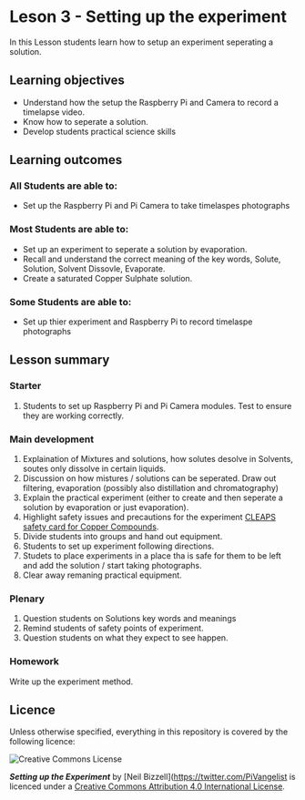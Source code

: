# Leson 3 - Setting up the experiment 

In this Lesson students learn how to setup an experiment seperating a solution.

## Learning objectives

- Understand how the setup the Raspberry Pi and Camera to record a timelapse video.
- Know how to seperate a solution.
- Develop students practical science skills

## Learning outcomes

### All Students are able to:
- Set up the Raspberry Pi and Pi Camera to take timelaspes photographs

### Most Students are able to:
- Set up an experiment to seperate a solution by evaporation.
- Recall and understand the correct meaning of the key words, Solute, Solution, Solvent Dissovle, Evaporate.
- Create a saturated Copper Sulphate solution.

### Some Students are able to:
- Set up thier experiment and Raspberry Pi to record timelaspe photographs


## Lesson summary

### Starter

1. Students to set up Raspberry Pi and Pi Camera modules. Test to ensure they are working correctly.

### Main development

1. Explaination of Mixtures and solutions, how solutes desolve in Solvents, soutes only dissolve in certain liquids.
1. Discussion on how mistures / solutions can be seperated. Draw out filtering, evaporation (possibly also distillation and chromatography)
1. Explain the practical experiment (either to create and then seperate a solution by evaporation or just evaporation).
1. Highlight safety issues and precautions for the experiment [CLEAPS safety card for Copper Compounds](http://science.cleapss.org.uk/Resource/SSS040-Copper-and-its-compounds.pdf).
1. Divide students into groups and hand out equipment.
1. Students to set up experiment following directions.
1. Studets to place experiments in a place tha is safe for them to be left and add the solution / start taking photographs.
1. Clear away remaning practical equipment. 

### Plenary

1. Question students on Solutions key words and meanings
1. Remind students of safety points of experiment.
1. Question students on what they expect to see happen. 

### Homework
Write up the experiment method.

## Licence

Unless otherwise specified, everything in this repository is covered by the following licence:

![Creative Commons License](http://i.creativecommons.org/l/by-sa/4.0/88x31.png)

***Setting up the Experiment*** by [Neil Bizzell](https://twitter.com/PiVangelist is licenced under a [Creative Commons Attribution 4.0 International License](http://creativecommons.org/licenses/by-sa/4.0/).
